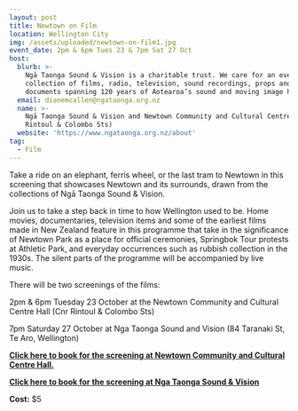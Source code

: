 ```yaml
---
layout: post
title: Newtown on Film
location: Wellington City
img: /assets/uploaded/newtown-on-film1.jpg
event_date: 2pm & 6pm Tues 23 & 7pm Sat 27 Oct
host:
  blurb: >-
    Ngā Taonga Sound & Vision is a charitable trust. We care for an ever-growing
    collection of films, radio, television, sound recordings, props and
    documents spanning 120 years of Aotearoa’s sound and moving image history.
  email: dianemcallen@ngataonga.org.nz
  name: >-
    Ngā Taonga Sound & Vision and Newtown Community and Cultural Centre (Corner
    Rintoul & Colombo Sts)
  website: 'https://www.ngataonga.org.nz/about'
tag:
  - Film
---
```

Take a ride on an elephant, ferris wheel, or the last tram to Newtown in this screening that showcases Newtown and its surrounds, drawn from the collections of Ngā Taonga Sound & Vision. 

Join us to take a step back in time to how Wellington used to be. Home movies, documentaries, television items and some of the earliest films made in New Zealand feature in this programme that take in the significance of Newtown Park as a place for official ceremonies, Springbok Tour protests at Athletic Park, and everyday occurrences such as rubbish collection in the 1930s. The silent parts of the programme will be accompanied by live music. 

There will be two screenings of the films:

2pm & 6pm Tuesday 23 October at the Newtown Community and Cultural Centre Hall (Cnr Rintoul & Colombo Sts) 

7pm Saturday 27 October at Nga Taonga Sound and Vision (84 Taranaki St, Te Aro, Wellington)

[**Click here to book for the screening at Newtown Community and Cultural Centre Hall.**](https://www.eventfinda.co.nz/2018/newtown-on-film-wellington-heritage-week/wellington)

[**Click here to book for the screening at Nga Taonga Sound & Vision** ](https://www.eventfinda.co.nz/2018/newtown-on-film-wellington-heritage-week2/wellington)

**Cost:** $5
